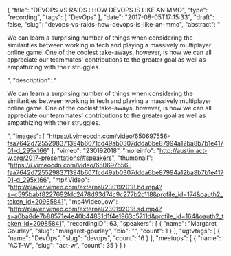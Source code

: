 {
  "title": "DEVOPS VS RAIDS : HOW DEVOPS IS LIKE AN MMO",
  "type": "recording",
  "tags": [
    "DevOps"
  ],
  "date": "2017-08-05T17:15:33",
  "draft": false,
  "slug": "devops-vs-raids-how-devops-is-like-an-mmo",
  "abstract": "<p>We can learn a surprising number of things when considering the similarities between working in tech and playing a massively multiplayer online game. One of the coolest take-aways, however, is how we can all appreciate our teammates' contributions to the greater goal as well as empathizing with their struggles.</p>",
  "description": "<p>We can learn a surprising number of things when considering the similarities between working in tech and playing a massively multiplayer online game. One of the coolest take-aways, however, is how we can all appreciate our teammates' contributions to the greater goal as well as empathizing with their struggles.</p>",
  "images": [
    "https://i.vimeocdn.com/video/650697556-faa7642d7255298371394b6071cd49ab0307ddda6be87994a12ba8b7b1e41701-d_295x166"
  ],
  "vimeo": "230192018",
  "moreinfo": "http://austin.act-w.org/2017-presentations/#speakers",
  "thumbnail": "https://i.vimeocdn.com/video/650697556-faa7642d7255298371394b6071cd49ab0307ddda6be87994a12ba8b7b1e41701-d_295x166",
  "mp4Video": "http://player.vimeo.com/external/230192018.hd.mp4?s=c595babf8227692fdc2478d93d74c9c277b2c118&profile_id=174&oauth2_token_id=20985841",
  "mp4VideoLow": "http://player.vimeo.com/external/230192018.sd.mp4?s=a0ba8de7b88571e4e40b44831d1f4e1963c5711d&profile_id=164&oauth2_token_id=20985841",
  "recordingID": 63,
  "speakers": [
    {
      "name": "Margaret Gourlay",
      "slug": "margaret-gourlay",
      "bio": "",
      "count": 1
    }
  ],
  "ugtvtags": [
    {
      "name": "DevOps",
      "slug": "devops",
      "count": 16
    }
  ],
  "meetups": [
    {
      "name": "ACT-W",
      "slug": "act-w",
      "count": 35
    }
  ]
}
